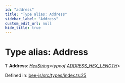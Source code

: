 ```yaml
---
id: "address"
title: "Type alias: Address"
sidebar_label: "Address"
custom_edit_url: null
hide_title: true
---
```


# Type alias: Address

Ƭ **Address**: [*HexString*](utils.hex.hexstring.md)<*typeof* [*ADDRESS\_HEX\_LENGTH*](../variables/address_hex_length.md)\>

Defined in: [bee-js/src/types/index.ts:25](https://github.com/ethersphere/bee-js/blob/7260ee1/src/types/index.ts#L25)
